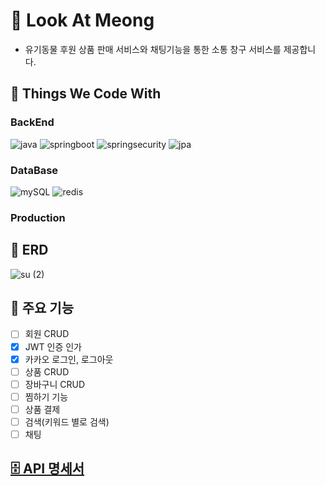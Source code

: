 # 🐶 Look At Meong
-  유기동물 후원 상품 판매 서비스와 채팅기능을 통한 소통 창구 서비스를 제공합니다.

## 💪 Things We Code With

### BackEnd
![java](https://github.com/sunine530/Look_At_Meong/assets/133097223/09433e51-0782-4d47-8996-0c1edc8c3efe) ![springboot](https://github.com/sunine530/Look_At_Meong/assets/133097223/777314cd-837f-4c6a-849d-46803180c170) ![springsecurity](https://github.com/sunine530/Look_At_Meong/assets/133097223/007220a8-cdc9-456e-a65b-6c010f8f09cd) ![jpa](https://github.com/sunine530/Look_At_Meong/assets/133097223/1a3439a8-8f3d-4445-bcf0-e7ef486f0148)



### DataBase
![mySQL](https://github.com/sunine530/Look_At_Meong/assets/133097223/5c8caa86-d17b-44b0-a8d5-17f3fb8d3dcb) 
![redis](https://github.com/sunine530/Look_At_Meong/assets/133097223/7fb881b7-a8fd-41c3-8b5a-23a23ba686c1)


### Production


## 💪 ERD
![su (2)](https://github.com/sunine530/Look_At_Meong/assets/133097223/f8b48edc-62dc-4041-8f93-d69d09a4ea2e)

## 💪 주요 기능
- [ ] 회원 CRUD
- [x] JWT 인증 인가
- [x] 카카오 로그인, 로그아웃
- [ ] 상품 CRUD
- [ ] 장바구니 CRUD
- [ ] 찜하기 기능
- [ ] 상품 결제
- [ ] 검색(키워드 별로 검색)
- [ ] 채팅

## [🗄️ API 명세서](https://pumped-impulse-1b1.notion.site/API-fe8f6d33103240dfa3221b0f331fa53d?pvs=4)
